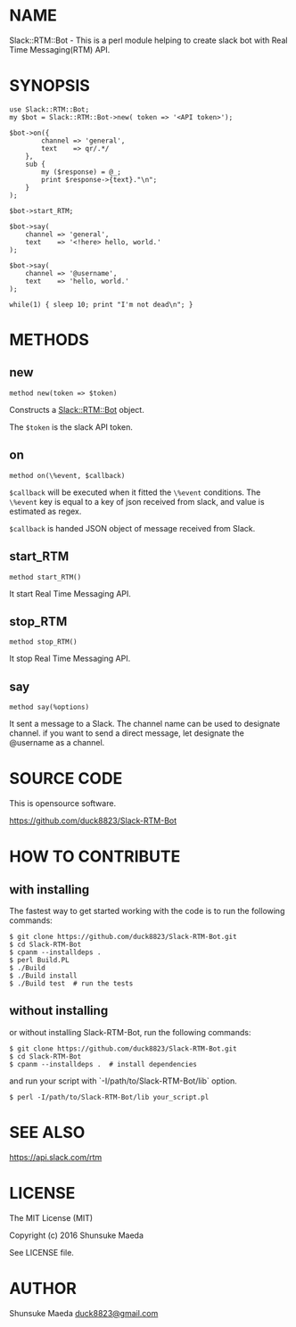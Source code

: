 # NAME

Slack::RTM::Bot - This is a perl module helping to create slack bot with Real Time Messaging(RTM) API.

# SYNOPSIS

    use Slack::RTM::Bot;
    my $bot = Slack::RTM::Bot->new( token => '<API token>');

    $bot->on({
            channel => 'general',
            text    => qr/.*/
        },
        sub {
            my ($response) = @_;
            print $response->{text}."\n";
        }
    );

    $bot->start_RTM;

    $bot->say(
        channel => 'general',
        text    => '<!here> hello, world.'
    );

    $bot->say(
        channel => '@username',
        text    => 'hello, world.'
    );

    while(1) { sleep 10; print "I'm not dead\n"; }

# METHODS

## new

    method new(token => $token)

Constructs a [Slack::RTM::Bot](https://metacpan.org/pod/Slack::RTM::Bot) object.

The `$token` is the slack API token.

## on

    method on(\%event, $callback)

`$callback` will be executed when it fitted the `\%event` conditions.
The `\%event` key is equal to a key of json received from slack, and value is estimated as regex.

`$callback` is handed JSON object of message received from Slack.

## start\_RTM

    method start_RTM()

It start Real Time Messaging API.

## stop\_RTM

    method stop_RTM()

It stop Real Time Messaging API.

## say

    method say(%options)

It sent a message to a Slack. The channel name can be used to designate channel.
if you want to send a direct message, let designate the @username as a channel.

# SOURCE CODE

This is opensource software.

https://github.com/duck8823/Slack-RTM-Bot

# HOW TO CONTRIBUTE

## with installing
The fastest way to get started working with the code is to run the following commands:

    $ git clone https://github.com/duck8823/Slack-RTM-Bot.git
    $ cd Slack-RTM-Bot
    $ cpanm --installdeps .
    $ perl Build.PL
    $ ./Build
    $ ./Build install
    $ ./Build test  # run the tests

## without installing
or without installing Slack-RTM-Bot, run the following commands:

    $ git clone https://github.com/duck8823/Slack-RTM-Bot.git
    $ cd Slack-RTM-Bot
    $ cpanm --installdeps .  # install dependencies

and run your script with \`-I/path/to/Slack-RTM-Bot/lib\` option.

    $ perl -I/path/to/Slack-RTM-Bot/lib your_script.pl

# SEE ALSO

https://api.slack.com/rtm

# LICENSE

The MIT License (MIT)

Copyright (c) 2016 Shunsuke Maeda

See LICENSE file.

# AUTHOR

Shunsuke Maeda <duck8823@gmail.com>
